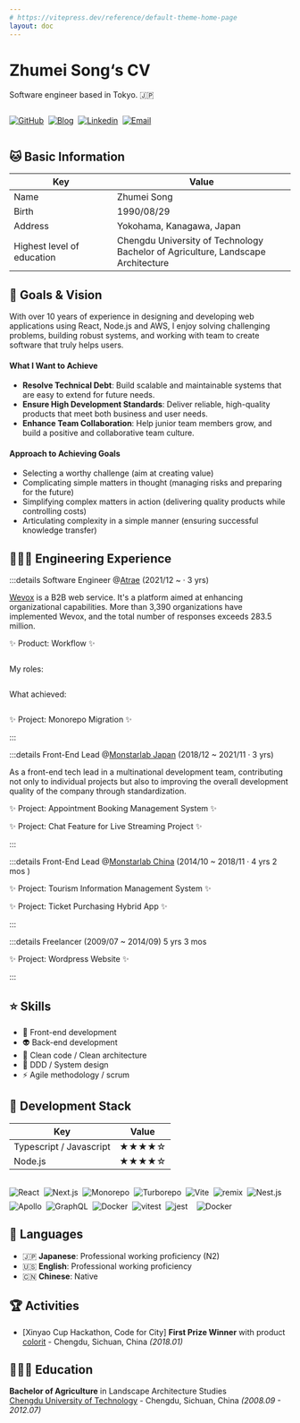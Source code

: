 ```yaml
---
# https://vitepress.dev/reference/default-theme-home-page
layout: doc
---
```


# Zhumei Song‘s CV

Software engineer based in Tokyo. 🇯🇵

<div style=" display:flex; gap: 8px; flex-warp: wrap;">

<a href="https://github.com/zhumeisongsong" target="_blank"><img alt="GitHub" src="https://img.shields.io/badge/zhumeisongsong-333.svg?&logo=GitHub&logoColor=white&style=for-the-badge" /></a>

<a href="https://zhumeisongsong.github.io/blog" target="_blank"><img alt="Blog" src="https://img.shields.io/badge/Song's%20Blog-6c3485.svg?&style=for-the-badge&logo=Next.js&logoColor=white" /></a>

<a href="https://www.linkedin.com/in/zhumei-song-a9041a1bb" target="_blank"><img alt="Linkedin" src="https://img.shields.io/badge/linkdin-0a66c2.svg?&style=for-the-badge&logo=linkedin&logoColor=white" /></a>

<a href="mailto:zhumeisongsong@gmail.com" target="_blank"><img alt="Email" src="https://img.shields.io/badge/email-444.svg?&logo=Gmail&logoColor=red&style=for-the-badge" /></a>

</div>

## 🐱 Basic Information

| Key                        | Value                                                                                  |
| -------------------------- | -------------------------------------------------------------------------------------- |
| Name                       | Zhumei Song                                                                            |
| Birth                      | 1990/08/29                                                                             |
| Address                    | Yokohama, Kanagawa, Japan                                                              |
| Highest level of education | Chengdu University of Technology <br/> Bachelor of Agriculture, Landscape Architecture |

## 🎨 Goals & Vision

With over 10 years of experience in designing and developing web applications using React, Node.js and AWS, I enjoy solving challenging problems, building robust systems, and working with team to create software that truly helps users.

#### What I Want to Achieve

- **Resolve Technical Debt**: Build scalable and maintainable systems that are easy to extend for future needs.
- **Ensure High Development Standards**: Deliver reliable, high-quality products that meet both business and user needs.
- **Enhance Team Collaboration**: Help junior team members grow, and build a positive and collaborative team culture.

#### Approach to Achieving Goals

- Selecting a worthy challenge (aim at creating value)
- Complicating simple matters in thought (managing risks and preparing for the future)
- Simplifying complex matters in action (delivering quality products while controlling costs)
- Articulating complexity in a simple manner (ensuring successful knowledge transfer)

## 👩🏼‍💻 Engineering Experience

:::details Software Engineer @[Atrae](https://atrae.co.jp/) (2021/12 ~ · 3 yrs)

[Wevox](https://get.wevox.io/) is a B2B web service. It's a platform aimed at enhancing organizational capabilities. More than 3,390 organizations have implemented Wevox, and the total number of responses exceeds 283.5 million.

:sparkles: Product: Workflow :sparkles:

```

```

My roles:

```

```

What achieved:

```

```

:sparkles: Project: Monorepo Migration :sparkles:

:::

:::details Front-End Lead @[Monstarlab Japan](https://monstar-lab.com/jp) (2018/12 ~ 2021/11 · 3 yrs)

As a front-end tech lead in a multinational development team, contributing not only to individual projects but also to improving the overall development quality of the company through standardization.

:sparkles: Project: Appointment Booking Management System :sparkles:

:sparkles: Project: Chat Feature for Live Streaming Project :sparkles:

:::

:::details Front-End Lead @[Monstarlab China](https://www.monstar-lab.com.cn/) (2014/10 ~ 2018/11 · 4 yrs 2 mos )

:sparkles: Project: Tourism Information Management System :sparkles:

:sparkles: Project: Ticket Purchasing Hybrid App :sparkles:

:::

:::details Freelancer (2009/07 ~ 2014/09) 5 yrs 3 mos

:sparkles: Project: Wordpress Website :sparkles:

:::

## ⭐ Skills

- 💄 Front-end development
- 👽 Back-end development
- 🧱 Clean code / Clean architecture
- 👷 DDD / System design
- ⚡️ Agile methodology / scrum

## 🌈 Development Stack

| Key                     | Value |
| ----------------------- | ----- |
| Typescript / Javascript | ★★★★☆ |
| Node.js                 | ★★★★☆ |

<div style=" display:flex; gap: 8px; flex-wrap: wrap; padding-top: 16px;">
<img alt="React" src="https://img.shields.io/badge/-React-45b8d8?style=for-the-badge&logo=react&logoColor=white" />
<img alt="Next.js" src="https://img.shields.io/badge/-next.js-444?style=for-the-badge&logo=react&logoColor=white" />
<img alt="Monorepo" src="https://img.shields.io/badge/-Monorepo-0ea5e9?style=for-the-badge&logo=nx&logoColor=white" />
<img alt="Turborepo" src="https://img.shields.io/badge/-Turborepo-3b82f6?style=for-the-badge&logo=Turborepo&logoColor=white" />
<img alt="Vite" src="https://img.shields.io/badge/-Vite-a8b1ff?style=for-the-badge&logo=Vite&logoColor=white" /><img alt="remix" src="https://img.shields.io/badge/-remix-3defe9?style=for-the-badge&logo=remix&logoColor=white" /><img alt="Nest.js" src="https://img.shields.io/badge/nestjs-E0234E?style=for-the-badge&logo=nestjs&logoColor=white"><img alt="Apollo" src="https://img.shields.io/badge/-Apollo%20GraphQL-311C87?style=for-the-badge&logo=apollo-graphql&logoColor=white" />
<img alt="GraphQL" src="https://img.shields.io/badge/-GraphQL-E10098?style=for-the-badge&logo=graphql&logoColor=white" /><img alt="Docker" src="https://img.shields.io/badge/-Docker-46a2f1?style=for-the-badge&logo=docker&logoColor=white" />
<img alt="vitest" src="https://img.shields.io/badge/-vitest-acd268?style=for-the-badge&logo=vitest&logoColor=white" />
<img alt="jest" src="https://img.shields.io/badge/-jest-15c213?style=for-the-badge&logo=jest&logoColor=white" />
<img alt="" src="https://img.shields.io/badge/-storybook-eb5685?style=for-the-badge&logo=storybook&logoColor=white" />
<img alt="Docker" src="https://img.shields.io/badge/-Docker-46a2f1?style=for-the-badge&logo=docker&logoColor=white" />
</div>

## 💬 Languages

- 🇯🇵 **Japanese**: Professional working proficiency (N2)
- 🇺🇸 **English**: Professional working proficiency
- 🇨🇳 **Chinese**: Native

## 🏆 Activities

- [Xinyao Cup Hackathon, Code for City] **First Prize Winner** with product [colorit](https://github.com/git-hacker/colorit) - Chengdu, Sichuan, China _(2018.01)_

## 👩🏼‍🎓 Education

**Bachelor of Agriculture** in Landscape Architecture Studies <br/>
[Chengdu University of Technology](https://www.cdut.edu.cn/) - Chengdu, Sichuan, China _(2008.09 - 2012.07)_

